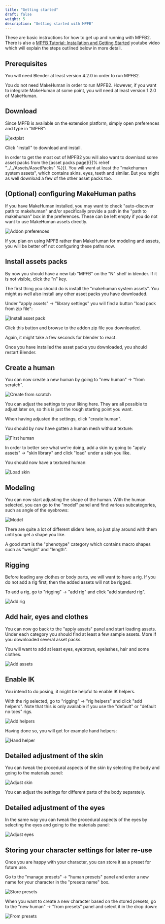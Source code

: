 ```yaml
---
title: "Getting started"
draft: false
weight: 5
description: "Getting started with MPFB"
---
```


These are basic instructions for how to get up and running with MPFB2. There is also a
[MPFB Tutorial: Installation and Getting Started](https://www.youtube.com/watch?v=FNeiLDH_lnw) youtube video which will explain the steps outlined below in more detail. 

## Prerequisites

You will need Blender at least version 4.2.0 in order to run MPFB2.

You do not need MakeHuman in order to run MPFB2. However, if you want to integrate MakeHuman at some point, you will need at least version 1.2.0 of MakeHuman.

## Download

Since MPFB is available on the extension platform, simply open preferences and type in "MPFB": 

![extplat](extplat.png)

Click "install" to download and install.

In order to get the most out of MPFB2 you will also want to download some asset packs from the [asset packs page]({{% relref "../../Assets/AssetPacks" %}}).
You will want at least the "makehuman system assets", which contains skins, eyes, teeth and similar. But you might as well download a few of the other asset packs too.

## (Optional) configuring MakeHuman paths

If you have MakeHuman installed, you may want to check "auto-discover path to makehuman" and/or specifically provide a path in the "path to makehuman" box in the preferences. These can be left empty if you do not want to use MakeHuman assets directly. 

![Addon preferences](addon_preferences.png)

If you plan on using MPFB rather than MakeHuman for modeling and assets, you will be better off not configuring these paths now.

## Install assets packs

By now you should have a new tab "MPFB" on the "N" shelf in blender. If it is not visible, click the "n" key.

The first thing you should do is install the "makehuman system assets". You might as well also install any other asset packs you have downloaded.

Under "apply assets" -> "library settings" you will find a button "load pack from zip file":

![Install asset pack](install_pack.png)

Click this button and browse to the addon zip file you downloaded.

Again, it might take a few seconds for blender to react.

Once you have installed the asset packs you downloaded, you should restart Blender.

## Create a human

You can now create a new human by going to "new human" -> "from scratch". 

![Create from scratch](create_from_scratch.png)

You can adjust the settings to your liking here. They are all possible to adjust later on, so this is just the rough starting point you want.

When having adjusted the settings, click "create human".

You should by now have gotten a human mesh without texture:

![First human](first_human.png)

In order to better see what we're doing, add a skin by going to "apply assets" -> "skin library" and click "load" under a skin you like. 

You should now have a textured human:

![Load skin](load_skin.png)

## Modeling

You can now start adjusting the shape of the human. With the human selected, you can go to the "model" panel and find various
subcategories, such as angle of the eyebrows:

![Model](model.png)

There are quite a lot of different sliders here, so just play around with them until you get a shape you like.

A good start is the "phenotype" category which contains macro shapes such as "weight" and "length". 

## Rigging

Before loading any clothes or body parts, we will want to have a rig. If you do not add a rig first, then the added assets will not be rigged.

To add a rig, go to "rigging" -> "add rig" and click "add standard rig". 

![Add rig](add_rig.png)

## Add hair, eyes and clothes

You can now go back to the "apply assets" panel and start loading assets. Under each category you should find at least a few sample assets. More if you 
downloaded several asset packs. 

You will want to add at least eyes, eyebrows, eyelashes, hair and some clothes.

![Add assets](add_assets.png)

## Enable IK

You intend to do posing, it might be helpful to enable IK helpers. 

With the rig selected, go to "rigging" -> "rig helpers" and click "add helpers". Note that this is only available if you use the "default" or "default no toes" rigs. 

![Add helpers](add_helpers.png)

Having done so, you will get for example hand helpers:

![Hand helper](hand_helper.png)

## Detailed adjustment of the skin

You can tweak the procedural aspects of the skin by selecting the body and going to the materials panel:

![Adjust skin](adjust_skin.png)

You can adjust the settings for different parts of the body separately.

## Detailed adjustment of the eyes

In the same way you can tweak the procedural aspects of the eyes by selecting the eyes and going to the materials panel:

![Adjust eyes](adjust_eyes.png)

## Storing your character settings for later re-use

Once you are happy with your character, you can store it as a preset for future use.

Go to the "manage presets" -> "human presets" panel and enter a new name for your character in the "presets name" box.

![Store presets](store_presets.png)

When you want to create a new character based on the stored presets, go to the "new human" -> "from presets" panel and select it in the drop down:

![From presets](load_presets.png)

